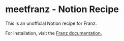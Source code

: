 # meetfranz - Notion Recipe

This is an unofficial Notion recipe for Franz.

For installation, visit the [Franz documentation.](https://github.com/meetfranz/plugins/blob/master/docs/integration.md#installation)
